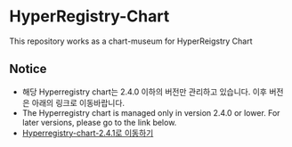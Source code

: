 # HyperRegistry-Chart

This repository works as a chart-museum for HyperReigstry Chart

## Notice
* 해당 Hyperregistry chart는 2.4.0 이하의 버전만 관리하고 있습니다. 이후 버전은 아래의 링크로 이동바랍니다.
* The Hyperregistry chart is managed only in version 2.4.0 or lower. For later versions, please go to the link below.
* [Hyperregistry-chart-2.4.1로 이동하기](https://github.com/tmax-cloud/harbor-helm)
